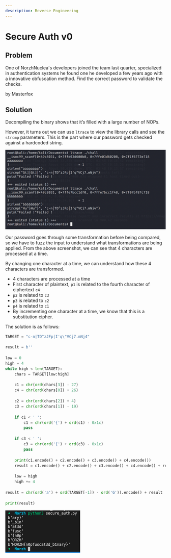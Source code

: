 ```yaml
---
description: Reverse Engineering
---
```


# Secure Auth v0

## Problem

One of NorzhNuclea's developers joined the team last quarter, specialized in authentication systems he found one he developed a few years ago with a innovative obfuscation method. Find the correct password to validate the checks.

by Masterfox

## Solution

Decompiling the binary shows that it’s filled with a large number of NOPs.

However, it turns out we can use `ltrace` to view the library calls and see the `strcmp` parameters. This is the part where our password gets checked against a hardcoded string.

![](../../.gitbook/assets/e568e36f58944ca38d9d4a7ccda9f6ed.png)

Our password goes through some transformation before being compared, so we have to fuzz the input to understand what transformations are being applied. From the above screenshot, we can see that 4 characters are processed at a time.

By changing one character at a time, we can understand how these 4 characters are transformed. 

* 4 characters are processed at a time
* First character of plaintext, `p1` is related to the fourth character of ciphertext `c4` 
* `p2` is related to `c3` 
* `p3` is related to `c2`
* `p4` is related to `c1`
* By incrementing one character at a time, we know that this is a substitution cipher.

The solution is as follows:

```python
TARGET = "c-n|TD^zJFp|I'q\"VCj7.mNj4"

result = b''

low = 0
high = 4
while high < len(TARGET):
    chars = TARGET[low:high]

    c1 = chr(ord(chars[3]) - 27)
    c4 = chr(ord(chars[0]) + 26)

    c2 = chr(ord(chars[2]) + 4)
    c3 = chr(ord(chars[1]) - 19)

    if c1 < ' ':
        c1 = chr(ord('{') + ord(c1) - 0x1c)
        pass

    if c3 < ' ':
        c3 = chr(ord('{') + ord(c3) - 0x1c)
        pass

    print(c1.encode() + c2.encode() + c3.encode() + c4.encode())
    result = c1.encode() + c2.encode() + c3.encode() + c4.encode() + result

    low = high
    high += 4

result = chr(ord('a') + ord(TARGET[-1]) - ord('G')).encode() + result

print(result)
```

![](../../.gitbook/assets/6a2979852faa4cecac061dd1e703d74c.png)

